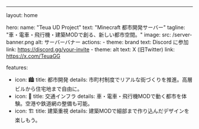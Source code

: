 ---
layout: home

hero:
  name: "Teua UD Project"
  text: "Minecraft 都市開発サーバー"
  tagline: "車・電車・飛行機・建築MODで創る、新しい都市空間。"
  image:
    src: /server-banner.png
    alt: サーバーバナー
  actions:
    - theme: brand
      text: Discord に参加
      link: https://discord.gg/your-invite
    - theme: alt
      text: X (旧Twitter)
      link: https://x.com/TeuaGG

features:
  - icon: 🏙️
    title: 都市開発
    details: 市町村制度でリアルな街づくりを推進。高層ビルから住宅地まで自由に。
  - icon: 🚗
    title: 交通インフラ
    details: 車・電車・飛行機MODで動く都市を体験。空港や鉄道網の整備も可能。
  - icon: 🏗️
    title: 建築重視
    details: 建築MODで細部まで作り込んだデザインを楽しもう。
